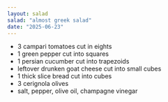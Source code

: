```yaml
---
layout: salad
salad: "almost greek salad"
date: "2025-06-23"
---
```


- 3 campari tomatoes cut in eights
- 1 green pepper cut into squares
- 1 persian cucumber cut into trapezoids
- leftover drunken goat cheese cut into small cubes
- 1 thick slice bread cut into cubes
- 3 cerignola olives
- salt, pepper, olive oil, champagne vinegar
